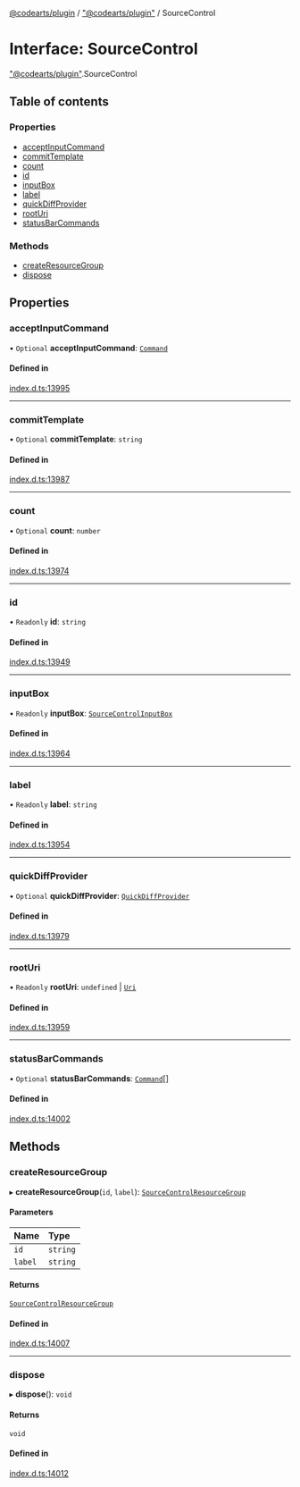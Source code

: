 [@codearts/plugin](../README.md) / ["@codearts/plugin"](../modules/_codearts_plugin_.md) / SourceControl

# Interface: SourceControl

["@codearts/plugin"](../modules/_codearts_plugin_.md).SourceControl

## Table of contents

### Properties

- [acceptInputCommand](codearts_plugin_.SourceControl.md#acceptinputcommand)
- [commitTemplate](codearts_plugin_.SourceControl.md#committemplate)
- [count](codearts_plugin_.SourceControl.md#count)
- [id](codearts_plugin_.SourceControl.md#id)
- [inputBox](codearts_plugin_.SourceControl.md#inputbox)
- [label](codearts_plugin_.SourceControl.md#label)
- [quickDiffProvider](codearts_plugin_.SourceControl.md#quickdiffprovider)
- [rootUri](codearts_plugin_.SourceControl.md#rooturi)
- [statusBarCommands](codearts_plugin_.SourceControl.md#statusbarcommands)

### Methods

- [createResourceGroup](codearts_plugin_.SourceControl.md#createresourcegroup)
- [dispose](codearts_plugin_.SourceControl.md#dispose)

## Properties

### acceptInputCommand

• `Optional` **acceptInputCommand**: [`Command`](codearts_plugin_.Command.md)

#### Defined in

[index.d.ts:13995](https://github.com/huaweicloud/cloudide-plugin-api/blob/3b0eee8/index.d.ts#L13995)

___

### commitTemplate

• `Optional` **commitTemplate**: `string`

#### Defined in

[index.d.ts:13987](https://github.com/huaweicloud/cloudide-plugin-api/blob/3b0eee8/index.d.ts#L13987)

___

### count

• `Optional` **count**: `number`

#### Defined in

[index.d.ts:13974](https://github.com/huaweicloud/cloudide-plugin-api/blob/3b0eee8/index.d.ts#L13974)

___

### id

• `Readonly` **id**: `string`

#### Defined in

[index.d.ts:13949](https://github.com/huaweicloud/cloudide-plugin-api/blob/3b0eee8/index.d.ts#L13949)

___

### inputBox

• `Readonly` **inputBox**: [`SourceControlInputBox`](codearts_plugin_.SourceControlInputBox.md)

#### Defined in

[index.d.ts:13964](https://github.com/huaweicloud/cloudide-plugin-api/blob/3b0eee8/index.d.ts#L13964)

___

### label

• `Readonly` **label**: `string`

#### Defined in

[index.d.ts:13954](https://github.com/huaweicloud/cloudide-plugin-api/blob/3b0eee8/index.d.ts#L13954)

___

### quickDiffProvider

• `Optional` **quickDiffProvider**: [`QuickDiffProvider`](codearts_plugin_.QuickDiffProvider.md)

#### Defined in

[index.d.ts:13979](https://github.com/huaweicloud/cloudide-plugin-api/blob/3b0eee8/index.d.ts#L13979)

___

### rootUri

• `Readonly` **rootUri**: `undefined` \| [`Uri`](../classes/codearts_plugin_.Uri.md)

#### Defined in

[index.d.ts:13959](https://github.com/huaweicloud/cloudide-plugin-api/blob/3b0eee8/index.d.ts#L13959)

___

### statusBarCommands

• `Optional` **statusBarCommands**: [`Command`](codearts_plugin_.Command.md)[]

#### Defined in

[index.d.ts:14002](https://github.com/huaweicloud/cloudide-plugin-api/blob/3b0eee8/index.d.ts#L14002)

## Methods

### createResourceGroup

▸ **createResourceGroup**(`id`, `label`): [`SourceControlResourceGroup`](codearts_plugin_.SourceControlResourceGroup.md)

#### Parameters

| Name | Type |
| :------ | :------ |
| `id` | `string` |
| `label` | `string` |

#### Returns

[`SourceControlResourceGroup`](codearts_plugin_.SourceControlResourceGroup.md)

#### Defined in

[index.d.ts:14007](https://github.com/huaweicloud/cloudide-plugin-api/blob/3b0eee8/index.d.ts#L14007)

___

### dispose

▸ **dispose**(): `void`

#### Returns

`void`

#### Defined in

[index.d.ts:14012](https://github.com/huaweicloud/cloudide-plugin-api/blob/3b0eee8/index.d.ts#L14012)

